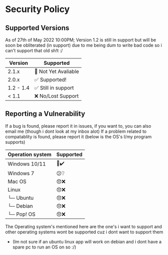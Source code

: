 # Security Policy

## Supported Versions

As of 27th of May 2022 10:00PM;
Version 1.2 is still in support but will be soon be obliterated (in support) due to me being dum to write bad code so i can't support that old sh!t :/

| Version | Supported          |
| ------- | ------------------ |
| 2.1.x   | 🚫 Not Yet Avaliable|
| 2.0.x   | ✅ Supported!|
| 1.2 - 1.4   | ✅ Still in support|
| < 1.1   | ❌  No/Lost Support |

## Reporting a Vulnerability

<!--- Use this section to tell people how to report a vulnerability.

Tell them where to go, how often they can expect to get an update on a
reported vulnerability, what to expect if the vulnerability is accepted or
declined, etc. -->

If a bug is found, please report it in issues, if you want to, you can also email me (though i dont look at my inbox alot)
If a problem related to compatablity is found, please report it (below is the OS's I/my program supports)

| Operation system  | Supported |
| ----------------  | --------- |
|  Windows 10/11    |    🙂✔️  |
|  Windows 7        |    😕❔  |
|  Mac OS           |    😞❌  | 
|  Linux            |    😞❌  |
|  └─ Ubuntu        |    😞❌  |
|  └─ Debian        |    😞❌  |
|  └─ Pop! OS       |    😞❌  |

The Operating system's mentioned here are the one's i want to support and other operating systems wont be supported cuz i dont want to support them 
- (Im not sure if an ubuntu linux app will work on debian and i dont have a spare pc to run an OS on so :/)